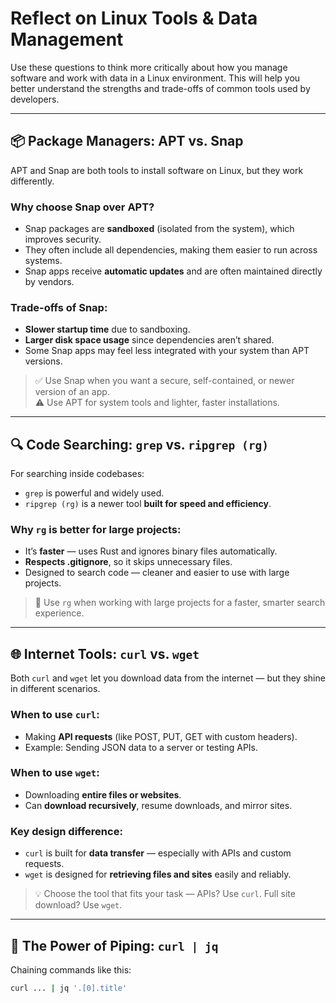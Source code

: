 # Reflect on Linux Tools & Data Management

Use these questions to think more critically about how you manage software and work with data in a Linux environment. This will help you better understand the strengths and trade-offs of common tools used by developers.

---

## 📦 Package Managers: APT vs. Snap

APT and Snap are both tools to install software on Linux, but they work differently.

### Why choose **Snap** over APT?

- Snap packages are **sandboxed** (isolated from the system), which improves security.
- They often include all dependencies, making them easier to run across systems.
- Snap apps receive **automatic updates** and are often maintained directly by vendors.

### Trade-offs of Snap:

- **Slower startup time** due to sandboxing.
- **Larger disk space usage** since dependencies aren’t shared.
- Some Snap apps may feel less integrated with your system than APT versions.

> ✅ Use Snap when you want a secure, self-contained, or newer version of an app.  
> ⚠️ Use APT for system tools and lighter, faster installations.

---

## 🔍 Code Searching: `grep` vs. `ripgrep (rg)`

For searching inside codebases:

- `grep` is powerful and widely used.
- `ripgrep (rg)` is a newer tool **built for speed and efficiency**.

### Why `rg` is better for large projects:

- It’s **faster** — uses Rust and ignores binary files automatically.
- **Respects .gitignore**, so it skips unnecessary files.
- Designed to search code — cleaner and easier to use with large projects.

> 🚀 Use `rg` when working with large projects for a faster, smarter search experience.

---

## 🌐 Internet Tools: `curl` vs. `wget`

Both `curl` and `wget` let you download data from the internet — but they shine in different scenarios.

### When to use `curl`:

- Making **API requests** (like POST, PUT, GET with custom headers).
- Example: Sending JSON data to a server or testing APIs.

### When to use `wget`:

- Downloading **entire files or websites**.
- Can **download recursively**, resume downloads, and mirror sites.

### Key design difference:

- `curl` is built for **data transfer** — especially with APIs and custom requests.
- `wget` is designed for **retrieving files and sites** easily and reliably.

> 💡 Choose the tool that fits your task — APIs? Use `curl`. Full site download? Use `wget`.

---

## 🔗 The Power of Piping: `curl | jq`

Chaining commands like this:

```bash
curl ... | jq '.[0].title'
